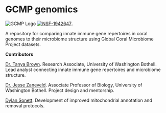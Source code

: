 # GCMP genomics

![GCMP Logo](https://github.com/zaneveld/GCMP_Global_Disease/blob/master/GCMP_Logo_FJP_V2_JZ_rightward_arrows_r2_FJP-01.png)
[![NSF-1942647](https://img.shields.io/badge/NSF-1942647-blue.svg)](https://nsf.gov/awardsearch/showAward?AWD_ID=1942647).

A repository for comparing innate immune gene repertoires in coral genomes to their microbiome structure using Global Coral Microbiome Project datasets. 

**Contributors**

[Dr. Tanya Brown](https://tanyabrown9.weebly.com/). Research Associate, University of Washington Bothell. Lead analyst connecting innate immune gene repertoires and microbiome structure. 

[Dr. Jesse Zaneveld](https://scholar.google.com/citations?user=bMhl-ZgAAAAJ&hl=en). Associate Professor of Biology, University of Washington Bothell. Project design and mentorship.

[Dylan Sonett](https://orcid.org/0000-0001-6821-4695). Development of improved mitochondrial annotation and removal protocols. 
